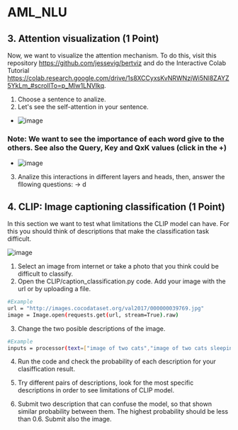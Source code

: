 # AML_NLU

## 3. Attention visualization (1 Point)

Now, we want to visualize the attention mechanism. To do this, visit this repository https://github.com/jessevig/bertviz and do the Interactive Colab Tutorial https://colab.research.google.com/drive/1s8XCCyxsKvNRWNzjWi5Nl8ZAYZ5YkLm_#scrollTo=p_Mlw1LNVIkq. 

1. Choose a sentence to analize.
2. Let's see the self-attention in your sentence.
* ![image](https://user-images.githubusercontent.com/98495468/187809182-826e373d-a57d-4604-b9cb-2ce79f257e5e.png)
### Note: We want to see the importance of each word give to the others. See also the Query, Key and QxK values (click in the +)
* ![image](https://user-images.githubusercontent.com/98495468/187809410-9536b56a-bd6d-4516-aadd-aba6fcc968d2.png)
3. Analize this interactions in different layers and heads, then, answer the fllowing questions:
-> d

## 4. CLIP: Image captioning classification (1 Point)
In this section we want to test what limitations the CLIP model can have. For this you should think of descriptions that make the classification task difficult.

![image](https://user-images.githubusercontent.com/98495468/187804121-3107c28a-1fc8-47eb-8cf0-e8fb9721da4d.png)

1. Select an image from internet or take a photo that you think could be difficult to classify.
2. Open the CLIP/caption_classification.py code. Add your image with the url or by uploading a file.

```bash
#Example
url = "http://images.cocodataset.org/val2017/000000039769.jpg"
image = Image.open(requests.get(url, stream=True).raw)
```
3. Change the two posible descriptions of the image.
```bash
#Example
inputs = processor(text=["image of two cats","image of two cats sleeping"], images=image, return_tensors="pt", padding=True)
```

4. Run the code and check the probability of each description for your clasiffication result.

5. Try different pairs of descriptions, look for   the most specific descriptions in order to see  limitations of CLIP model.
6. Submit two description that can confuse the model, so that shown similar probability between them. The highest probability should be less than 0.6. Submit also the image.
